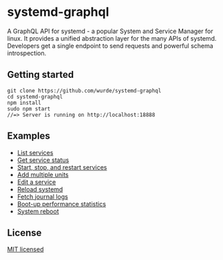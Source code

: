 # systemd-graphql

A GraphQL API for systemd - a popular System and Service Manager for linux. It provides a unified abstraction layer for the many APIs of systemd. Developers get a single endpoint to send requests and powerful schema introspection.

## Getting started

```
git clone https://github.com/wurde/systemd-graphql
cd systemd-graphql
npm install
sudo npm start
//=> Server is running on http://localhost:18888
```

## Examples

- [List services](./examples/list-services.graphql)
- [Get service status](./examples/service-status.graphql)
- [Start, stop, and restart services](./examples/start-stop-restart.graphql)
- [Add multiple units](./examples/add-units.graphql)
- [Edit a service](./examples/edit-service.graphql)
- [Reload systemd](./examples/reload-systemd.graphql)
- [Fetch journal logs](./examples/fetch-journal.graphql)
- [Boot-up performance statistics](./examples/boot-stats.graphql)
- [System reboot](./examples/system-reboot.graphql)

## License

[MIT licensed](./LICENSE)
